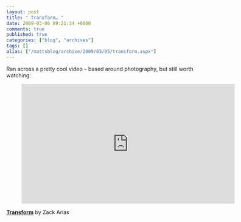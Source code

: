 ```yaml
---
layout: post
title: " Transform… "
date: 2009-03-06 09:21:34 +0000
comments: true
published: true
categories: ["blog", "archives"]
tags: []
alias: ["/mattsblog/archive/2009/03/05/transform.aspx"]
---
```

<!-- more -->
<p>
Ran across a pretty cool video – based around photography, but still worth watching:
</p>
<figure>
    <iframe width="560" height="315" src="https://www.youtube.com/embed/KZYlQ4Wv8lE" frameborder="0" allowfullscreen></iframe>
</figure>
<figcaption><b><a href="http://zackarias.com/goya/transform-a-short-film-for-scottkelbycom/">Transform</a></b> by Zack Arias</figcaption>

